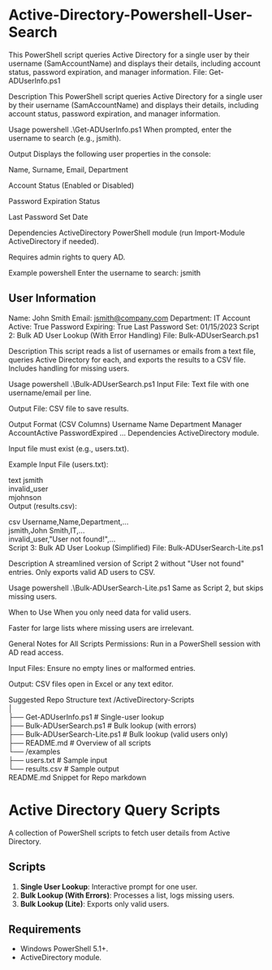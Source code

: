 # Active-Directory-Powershell-User-Search
This PowerShell script queries Active Directory for a single user by their username (SamAccountName) and displays their details, including account status, password expiration, and manager information.
File: Get-ADUserInfo.ps1

Description
This PowerShell script queries Active Directory for a single user by their username (SamAccountName) and displays their details, including account status, password expiration, and manager information.

Usage
powershell
.\Get-ADUserInfo.ps1
When prompted, enter the username to search (e.g., jsmith).

Output
Displays the following user properties in the console:

Name, Surname, Email, Department

Account Status (Enabled or Disabled)

Password Expiration Status

Last Password Set Date

Dependencies
ActiveDirectory PowerShell module (run Import-Module ActiveDirectory if needed).

Requires admin rights to query AD.

Example
powershell
Enter the username to search: jsmith

User Information
----------------
Name: John Smith
Email: jsmith@company.com
Department: IT
Account Active: True
Password Expiring: True
Last Password Set: 01/15/2023
Script 2: Bulk AD User Lookup (With Error Handling)
File: Bulk-ADUserSearch.ps1

Description
This script reads a list of usernames or emails from a text file, queries Active Directory for each, and exports the results to a CSV file. Includes handling for missing users.

Usage
powershell
.\Bulk-ADUserSearch.ps1
Input File: Text file with one username/email per line.

Output File: CSV file to save results.

Output Format (CSV Columns)
Username	Name	Department	Manager	AccountActive	PasswordExpired	...
Dependencies
ActiveDirectory module.

Input file must exist (e.g., users.txt).

Example
Input File (users.txt):

text
jsmith  
invalid_user  
mjohnson  
Output (results.csv):

csv
Username,Name,Department,...  
jsmith,John Smith,IT,...  
invalid_user,"User not found!",...  
Script 3: Bulk AD User Lookup (Simplified)
File: Bulk-ADUserSearch-Lite.ps1

Description
A streamlined version of Script 2 without "User not found" entries. Only exports valid AD users to CSV.

Usage
powershell
.\Bulk-ADUserSearch-Lite.ps1
Same as Script 2, but skips missing users.

When to Use
When you only need data for valid users.

Faster for large lists where missing users are irrelevant.

General Notes for All Scripts
Permissions: Run in a PowerShell session with AD read access.

Input Files: Ensure no empty lines or malformed entries.

Output: CSV files open in Excel or any text editor.

Suggested Repo Structure
text
/ActiveDirectory-Scripts  
│  
├── Get-ADUserInfo.ps1          # Single-user lookup  
├── Bulk-ADUserSearch.ps1       # Bulk lookup (with errors)  
├── Bulk-ADUserSearch-Lite.ps1  # Bulk lookup (valid users only)  
├── README.md                   # Overview of all scripts  
└── /examples  
    ├── users.txt               # Sample input  
    └── results.csv             # Sample output  
README.md Snippet for Repo
markdown
# Active Directory Query Scripts  

A collection of PowerShell scripts to fetch user details from Active Directory.  

## **Scripts**  
1. **Single User Lookup**: Interactive prompt for one user.  
2. **Bulk Lookup (With Errors)**: Processes a list, logs missing users.  
3. **Bulk Lookup (Lite)**: Exports only valid users.  

## **Requirements**  
- Windows PowerShell 5.1+.  
- ActiveDirectory module.  
